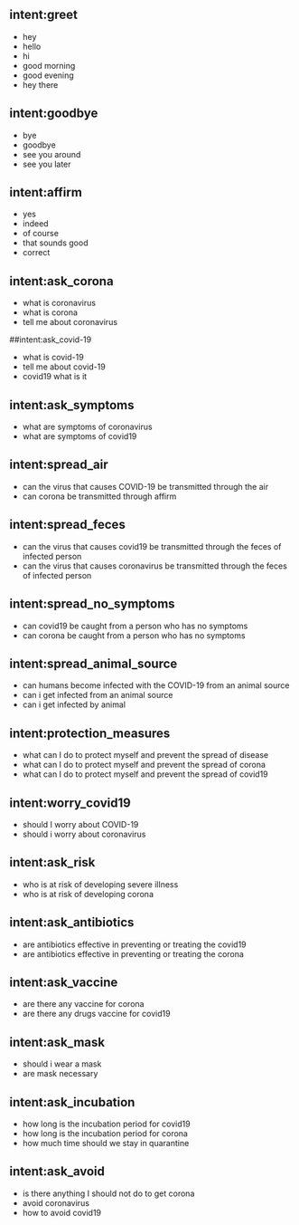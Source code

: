 ## intent:greet
- hey
- hello
- hi
- good morning
- good evening
- hey there

## intent:goodbye
- bye
- goodbye
- see you around
- see you later

## intent:affirm
- yes
- indeed
- of course
- that sounds good
- correct

## intent:ask_corona
- what is coronavirus
- what is corona  
- tell me about coronavirus

##intent:ask_covid-19
- what is covid-19
- tell me about covid-19
- covid19 what is it

## intent:ask_symptoms
- what are symptoms of coronavirus
- what are symptoms of covid19

## intent:spread_air
- can the virus that causes COVID-19 be transmitted through the air
- can corona be transmitted through affirm

## intent:spread_feces
- can the virus that causes covid19 be transmitted through the feces of infected person
- can the virus that causes coronavirus be transmitted through the feces of infected person

## intent:spread_no_symptoms
- can covid19 be caught from a person who has no symptoms
- can corona be caught from a person who has no symptoms

## intent:spread_animal_source
- can humans become infected with the COVID-19 from an animal source
- can i get infected from an animal source
- can i get infected by animal

## intent:protection_measures
- what can I do to protect myself and prevent the spread of disease
- what  can I do to protect myself and prevent the spread of corona
- what can I do to protect myself and prevent the spread of covid19

## intent:worry_covid19
- should I worry about COVID-19
- should i worry about coronavirus

## intent:ask_risk
- who is at risk of developing severe illness
- who is at risk of developing corona

## intent:ask_antibiotics
- are antibiotics effective in preventing or treating the covid19
- are antibiotics effective in preventing or treating the corona

## intent:ask_vaccine
- are there any vaccine for corona
- are there any drugs vaccine for covid19

## intent:ask_mask
- should i wear a mask
- are mask necessary

## intent:ask_incubation
- how long is the incubation period for covid19
- how long is the incubation period for corona
- how much time should we stay in quarantine

## intent:ask_avoid
- is there anything I should not do to get corona
- avoid coronavirus
- how to avoid covid19
